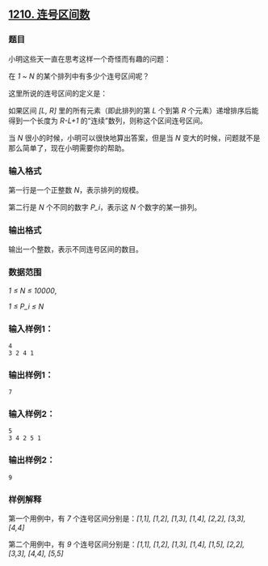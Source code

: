 ## [1210. 连号区间数](https://www.acwing.com/problem/content/1212/)

### 题目

小明这些天一直在思考这样一个奇怪而有趣的问题：

在 *1 ~ N* 的某个排列中有多少个连号区间呢？

这里所说的连号区间的定义是：

如果区间 *[L, R]* 里的所有元素（即此排列的第 *L* 个到第 *R* 个元素）递增排序后能得到一个长度为 *R-L+1* 的“连续”数列，则称这个区间连号区间。

当 *N* 很小的时候，小明可以很快地算出答案，但是当 *N* 变大的时候，问题就不是那么简单了，现在小明需要你的帮助。

### 输入格式

第一行是一个正整数 *N*，表示排列的规模。

第二行是 *N* 个不同的数字 *P_i*，表示这 *N* 个数字的某一排列。

### 输出格式

输出一个整数，表示不同连号区间的数目。

### 数据范围

*1 ≤ N ≤ 10000*,

*1 ≤ P_i ≤ N*

### 输入样例1：

```
4
3 2 4 1
```

### 输出样例1：

```
7
```

### 输入样例2：

```
5
3 4 2 5 1
```

### 输出样例2：

```
9
```

### 样例解释

第一个用例中，有 *7* 个连号区间分别是：*[1,1], [1,2], [1,3], [1,4], [2,2], [3,3], [4,4]*

第二个用例中，有 *9* 个连号区间分别是：*[1,1], [1,2], [1,3], [1,4], [1,5], [2,2], [3,3], [4,4], [5,5]*
